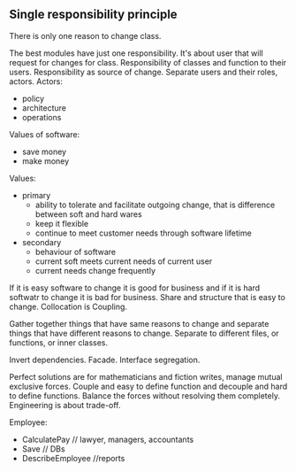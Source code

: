 ## Single responsibility principle
There is only one reason to change class.

The best modules have just one responsibility.
It's about user that will request for changes for class. Responsibility of classes and function to their users.
Responsibility as source of change. Separate users and their roles, actors.
Actors:

- policy
- architecture
- operations

Values of software:

- save money
- make money

Values:

- primary
    - ability to tolerate and facilitate outgoing change, that is difference between soft and hard wares
    - keep it flexible
    - continue to meet customer needs through software lifetime
- secondary
    - behaviour of software
    - current soft meets current needs of current user
    - current needs change frequently

If it is easy software to change it is good for business and if it is hard softwatr to change it is bad for business.
Share and structure that is easy to change. Collocation is Coupling.

Gather together things that have same reasons to change and separate things that have different reasons to change.
Separate to different files, or functions, or inner classes.

Invert dependencies.
Facade.
Interface segregation.

Perfect solutions are for mathematicians and fiction writes, manage mutual exclusive forces.
Couple and easy to define function and decouple and hard to define functions. Balance the forces without resolving them completely.
Engineering is about trade-off.

Employee:

+ CalculatePay // lawyer, managers, accountants
+ Save // DBs
+ DescribeEmployee //reports

